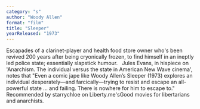 ```yaml
---
category: "s"
author: "Woody Allen"
format: "film"
title: "Sleeper"
yearReleased: "1973"
---
```

Escapades of a clarinet-player and health food store owner who's been revived 200 years after being cryonically frozen, to find himself in an ineptly led police state; essentially slapstick humour.
 
Jules Evans, in hispiece on 'Anarchism. The individual versus the state in American New Wave cinema', notes that "Even a comic jape like Woody Allen’s Sleeper (1973) explores an individual desperately—and farcically—trying to resist and escape an all-powerful state … and failing. There is nowhere for him to escape to."
 
Recommended by starrychloe on Liberty.me'sGood movies for libertarians and anarchists.